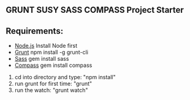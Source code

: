 ## GRUNT SUSY SASS COMPASS Project Starter

## Requirements:

* [Node.js](http://node.js) Install Node first
* [Grunt](http://gruntjs.com) npm install -g grunt-cli
* [Sass](http://sass-lang.com) gem install sass
* [Compass](http://compass-style.org) gem install compass

1. cd into directory and type: "npm install"
2. run grunt for first time: "grunt"
3. run the watch: "grunt watch"